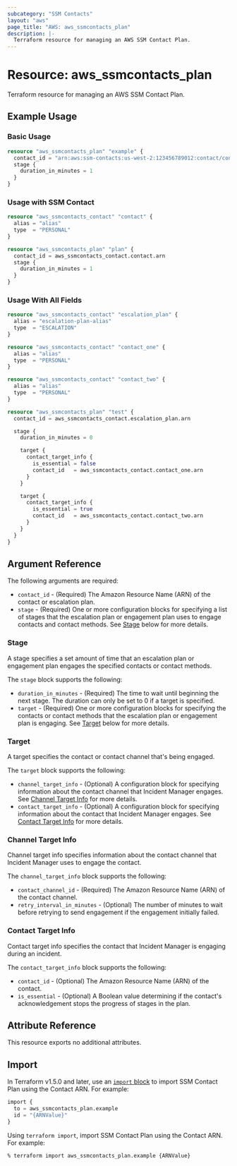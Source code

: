 ```yaml
---
subcategory: "SSM Contacts"
layout: "aws"
page_title: "AWS: aws_ssmcontacts_plan"
description: |-
  Terraform resource for managing an AWS SSM Contact Plan.
---
```


# Resource: aws_ssmcontacts_plan

Terraform resource for managing an AWS SSM Contact Plan.

## Example Usage

### Basic Usage

```terraform
resource "aws_ssmcontacts_plan" "example" {
  contact_id = "arn:aws:ssm-contacts:us-west-2:123456789012:contact/contactalias"
  stage {
    duration_in_minutes = 1
  }
}
```

### Usage with SSM Contact

```terraform
resource "aws_ssmcontacts_contact" "contact" {
  alias = "alias"
  type  = "PERSONAL"
}

resource "aws_ssmcontacts_plan" "plan" {
  contact_id = aws_ssmcontacts_contact.contact.arn
  stage {
    duration_in_minutes = 1
  }
}
```

### Usage With All Fields

```terraform
resource "aws_ssmcontacts_contact" "escalation_plan" {
  alias = "escalation-plan-alias"
  type  = "ESCALATION"
}

resource "aws_ssmcontacts_contact" "contact_one" {
  alias = "alias"
  type  = "PERSONAL"
}

resource "aws_ssmcontacts_contact" "contact_two" {
  alias = "alias"
  type  = "PERSONAL"
}

resource "aws_ssmcontacts_plan" "test" {
  contact_id = aws_ssmcontacts_contact.escalation_plan.arn

  stage {
    duration_in_minutes = 0

    target {
      contact_target_info {
        is_essential = false
        contact_id   = aws_ssmcontacts_contact.contact_one.arn
      }
    }

    target {
      contact_target_info {
        is_essential = true
        contact_id   = aws_ssmcontacts_contact.contact_two.arn
      }
    }
  }
}
```

## Argument Reference

The following arguments are required:

* `contact_id` - (Required) The Amazon Resource Name (ARN) of the contact or escalation plan.
* `stage` - (Required) One or more configuration blocks for specifying a list of stages that the escalation plan or engagement plan uses to engage contacts and contact methods. See [Stage](#stage) below for more details.

### Stage

A stage specifies a set amount of time that an escalation plan or engagement plan engages the specified contacts or contact methods.

The `stage` block supports the following:

* `duration_in_minutes` - (Required) The time to wait until beginning the next stage. The duration can only be set to 0 if a target is specified.
* `target` - (Required) One or more configuration blocks for specifying the contacts or contact methods that the escalation plan or engagement plan is engaging. See [Target](#target) below for more details.

### Target

A target specifies the contact or contact channel that's being engaged.

The `target` block supports the following:

* `channel_target_info` - (Optional) A configuration block for specifying information about the contact channel that Incident Manager engages. See [Channel Target Info](#channel-target-info) for more details.
* `contact_target_info` - (Optional) A configuration block for specifying information about the contact that Incident Manager engages. See [Contact Target Info](#contact-target-info) for more details.

### Channel Target Info

Channel target info specifies information about the contact channel that Incident Manager uses to engage the contact.

The `channel_target_info` block supports the following:

* `contact_channel_id` - (Required) The Amazon Resource Name (ARN) of the contact channel.
* `retry_interval_in_minutes` - (Optional) The number of minutes to wait before retrying to send engagement if the engagement initially failed.

### Contact Target Info

Contact target info specifies the contact that Incident Manager is engaging during an incident.

The `contact_target_info` block supports the following:

* `contact_id` - (Optional) The Amazon Resource Name (ARN) of the contact.
* `is_essential` - (Optional) A Boolean value determining if the contact's acknowledgement stops the progress of stages in the plan.

## Attribute Reference

This resource exports no additional attributes.

## Import

In Terraform v1.5.0 and later, use an [`import` block](https://developer.hashicorp.com/terraform/language/import) to import SSM Contact Plan using the Contact ARN. For example:

```terraform
import {
  to = aws_ssmcontacts_plan.example
  id = "{ARNValue}"
}
```

Using `terraform import`, import SSM Contact Plan using the Contact ARN. For example:

```console
% terraform import aws_ssmcontacts_plan.example {ARNValue}
```
